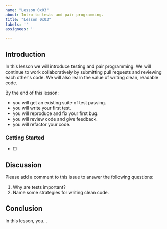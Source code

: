 ```yaml
---
name: "Lesson 0x03"
about: Intro to tests and pair programming.
title: "Lesson 0x03"
labels: ''
assignees: ''

---
```


## Introduction

In this lesson we will introduce testing and pair programming. We will continue to work collaboratively by submitting pull requests and reviewing each other's code. We will also learn the value of writing clean, readable code.

By the end of this lesson:

* you will get an existing suite of test passing.
* you will write your first test.
* you will reproduce and fix your first bug.
* you will review code and give feedback.
* you will refactor your code.

### Getting Started

* [ ] 

## Discussion

Please add a comment to this issue to answer the following questions:

1. Why are tests important?
2. Name some strategies for writing clean code.

## Conclusion

In this lesson, you...
